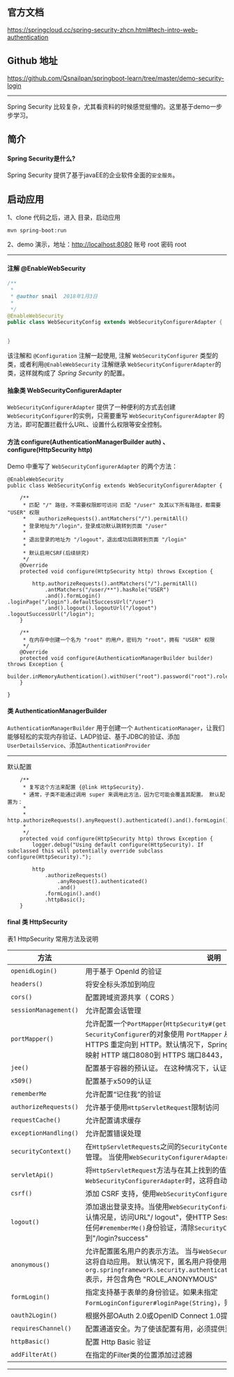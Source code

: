 官方文档
------

https://springcloud.cc/spring-security-zhcn.html#tech-intro-web-authentication

Github 地址
-----
https://github.com/Qsnailpan/springboot-learn/tree/master/demo-security-login

-----

Spring Security 比较复杂，尤其看资料的时候感觉挺懵的。这里基于demo一步步学习。

简介
---

#### Spring Security是什么?
Spring Security 提供了基于javaEE的企业软件全面的`安全服务`。


启动应用
-----

1、clone 代码之后，进入  目录，启动应用
```
mvn spring-boot:run
```

2、demo 演示，地址：[http://localhost:8080](http://localhost:8080) 账号 root 密码 root

-----

#### 注解 @EnableWebSecurity

```java
/**
 * 
 * @author snail  2018年1月3日
 *
 */
@EnableWebSecurity
public class WebSecurityConfig extends WebSecurityConfigurerAdapter {

	
}


```

该注解和 `@Configuration` 注解一起使用, 注解 `WebSecurityConfigurer` 类型的类，或者利用`@EnableWebSecurity` 注解继承 `WebSecurityConfigurerAdapter`的类，这样就构成了 *Spring Security* 的配置。

#### 抽象类 WebSecurityConfigurerAdapter

`WebSecurityConfigurerAdapter` 提供了一种便利的方式去创建 `WebSecurityConfigurer`的实例，只需要重写 `WebSecurityConfigurerAdapter` 的方法，即可配置拦截什么URL、设置什么权限等安全控制。

#### 方法 configure(AuthenticationManagerBuilder auth) 、configure(HttpSecurity http)
Demo 中重写了 `WebSecurityConfigurerAdapter` 的两个方法：

```
@EnableWebSecurity
public class WebSecurityConfig extends WebSecurityConfigurerAdapter {

	/**
	 * 匹配 "/" 路径，不需要权限即可访问 匹配 "/user" 及其以下所有路径，都需要 "USER" 权限 
	 *    authorizeRequests().antMatchers("/").permitAll()
	 * 登录地址为"/login"，登录成功默认跳转到页面 "/user"
	 * 
	 * 退出登录的地址为 "/logout"，退出成功后跳转到页面 "/login"
	 * 
	 * 默认启用CSRF(后续研究)
	 */
	@Override
	protected void configure(HttpSecurity http) throws Exception {

		http.authorizeRequests().antMatchers("/").permitAll()
			.antMatchers("/user/**").hasRole("USER")
			.and().formLogin() .loginPage("/login").defaultSuccessUrl("/user")
			.and().logout().logoutUrl("/logout") .logoutSuccessUrl("/login");
	}

	/**
	 * 在内存中创建一个名为 "root" 的用户，密码为 "root"，拥有 "USER" 权限
	 */
	@Override
	protected void configure(AuthenticationManagerBuilder builder) throws Exception {
		builder.inMemoryAuthentication().withUser("root").password("root").roles("USER");
	}

}
```
#### 类 AuthenticationManagerBuilder


`AuthenticationManagerBuilder` 用于创建一个 `AuthenticationManager`，让我们能够轻松的实现内存验证、LADP验证、基于JDBC的验证、添加`UserDetailsService`、添加`AuthenticationProvider`

----

默认配置
```
	/**
	 * 复写这个方法来配置 {@link HttpSecurity}. 
	 * 通常，子类不能通过调用 super 来调用此方法，因为它可能会覆盖其配置。 默认配置为：
	 * 
	 * http.authorizeRequests().anyRequest().authenticated().and().formLogin().and().httpBasic();
	 *
	 */
	protected void configure(HttpSecurity http) throws Exception {
		logger.debug("Using default configure(HttpSecurity). If subclassed this will potentially override subclass configure(HttpSecurity).");

		http
			.authorizeRequests()
				.anyRequest().authenticated()
				.and()
			.formLogin().and()
			.httpBasic();
	}
```

#### final 类 HttpSecurity
表1 HttpSecurity 常用方法及说明

| 方法 | 说明 |
| ---- | ---- |
| `openidLogin()` | 用于基于 OpenId 的验证 |
| `headers()`| 将安全标头添加到响应 |
| `cors()` | 配置跨域资源共享（ CORS ） |
| `sessionManagement()` | 允许配置会话管理 |
| `portMapper()` | 允许配置一个`PortMapper`(`HttpSecurity#(getSharedObject(class))`)，其他提供`SecurityConfigurer`的对象使用 `PortMapper` 从 HTTP 重定向到 HTTPS 或者从 HTTPS 重定向到 HTTP。默认情况下，Spring Security使用一个`PortMapperImpl`映射 HTTP 端口8080到 HTTPS 端口8443，HTTP 端口80到 HTTPS 端口443 |
| `jee()` | 配置基于容器的预认证。 在这种情况下，认证由Servlet容器管理 |
| `x509()` | 配置基于x509的认证 |
| `rememberMe` | 允许配置“记住我”的验证 |
| `authorizeRequests()` | 允许基于使用`HttpServletRequest`限制访问 | 
| `requestCache()` | 允许配置请求缓存 |
| `exceptionHandling()` | 允许配置错误处理 |
| `securityContext()` |  在`HttpServletRequests`之间的`SecurityContextHolder`上设置`SecurityContext`的管理。 当使用`WebSecurityConfigurerAdapter`时，这将自动应用 | 
| `servletApi()` | 将`HttpServletRequest`方法与在其上找到的值集成到`SecurityContext`中。 当使用`WebSecurityConfigurerAdapter`时，这将自动应用 |
| `csrf()` | 添加 CSRF 支持，使用`WebSecurityConfigurerAdapter`时，默认启用 |
| `logout()` | 添加退出登录支持。当使用`WebSecurityConfigurerAdapter`时，这将自动应用。默认情况是，访问URL"/ logout"，使HTTP Session无效来清除用户，清除已配置的任何`#rememberMe()`身份验证，清除`SecurityContextHolder`，然后重定向到"/login?success" |
| `anonymous()` | 允许配置匿名用户的表示方法。 当与`WebSecurityConfigurerAdapter`结合使用时，这将自动应用。 默认情况下，匿名用户将使用`org.springframework.security.authentication.AnonymousAuthenticationToken`表示，并包含角色 "ROLE_ANONYMOUS" |
| `formLogin()` | 指定支持基于表单的身份验证。如果未指定`FormLoginConfigurer#loginPage(String)`，则将生成默认登录页面 |
| `oauth2Login()` | 根据外部OAuth 2.0或OpenID Connect 1.0提供程序配置身份验证 |
| `requiresChannel()` | 配置通道安全。为了使该配置有用，必须提供至少一个到所需信道的映射 |
| `httpBasic()` | 配置 Http Basic 验证 |
| `addFilterAt()`  | 在指定的Filter类的位置添加过滤器 |


---

 